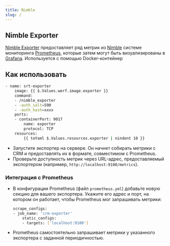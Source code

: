 ```yaml
---
title: Nimble
slug: /
---
```


## Nimble Exporter

[Nimble Exporter](https://github.com/deckhouse/nimble_exporter) предоставляет ряд метрик из [Nimble](https://www.nimble.com/) системе мониторинга [Prometheus](https://prometheus.io/), которые затем могут быть визуализированы в [Grafana](https://grafana.com/).
Используется с помощью Docker-контейнер

## Как использовать

```bash
- name: srt-exporter
    image: {{ $.Values.werf.image.exporter }}
    command:
    - /nimble_exporter
    - -auth_salt=590
    - -auth_hash=xxxx
    ports:
    - containerPort: 9017
        name: exporter
        protocol: TCP
    resources:
        {{ toYaml $.Values.resources.exporter | nindent 10 }}
```

* Запустите экспортер на сервере. Он начнет собирать метрики с CRM и предоставлять их в формате, совместимом с Prometheus.
* Проверьте доступность метрик через URL-адрес, предоставляемый экспортером (например, `http://localhost:9100/metrics`).

### Интеграция с Prometheus

* В конфигурации Prometheus (файл `prometheus.yml`) добавьте новую секцию для вашего экспортера. Укажите его адрес и порт, на котором он работает, чтобы Prometheus мог запрашивать метрики:
    ```bash
    scrape_configs:
    - job_name: 'crm-exporter'
        static_configs:
        - targets: ['localhost:9100']
    ```      
* Prometheus самостоятельно запрашивает метрики у указанного экспортера с заданной периодичностью.